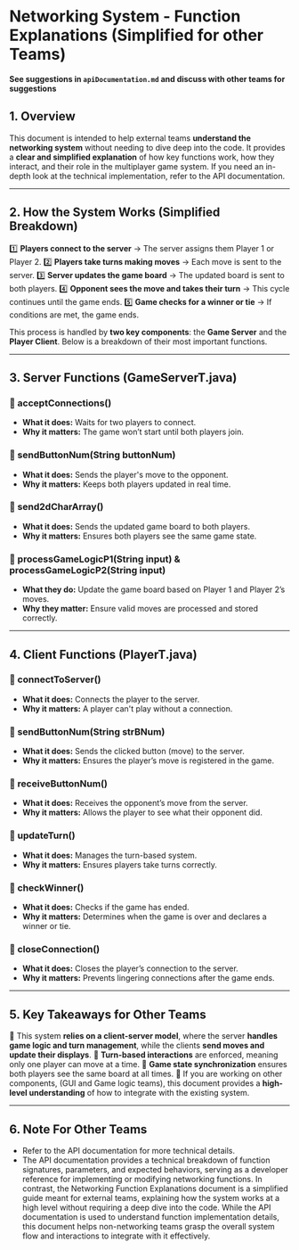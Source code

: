 # Networking System - Function Explanations (Simplified for other Teams) #
**See suggestions in `apiDocumentation.md` and discuss with other teams for suggestions**


## **1. Overview**
This document is intended to help external teams **understand the networking system** without needing to dive deep into the code. It provides a **clear and simplified explanation** of how key functions work, how they interact, and their role in the multiplayer game system. If you need an in-depth look at the technical implementation, refer to the API documentation.

---

## **2. How the System Works (Simplified Breakdown)**
1️⃣ **Players connect to the server** → The server assigns them Player 1 or Player 2.
2️⃣ **Players take turns making moves** → Each move is sent to the server.
3️⃣ **Server updates the game board** → The updated board is sent to both players.
4️⃣ **Opponent sees the move and takes their turn** → This cycle continues until the game ends.
5️⃣ **Game checks for a winner or tie** → If conditions are met, the game ends.

This process is handled by **two key components**: the **Game Server** and the **Player Client**. Below is a breakdown of their most important functions.

---

## **3. Server Functions (GameServerT.java)**

### **🔹 acceptConnections()**
- **What it does:** Waits for two players to connect.
- **Why it matters:** The game won’t start until both players join.

### **🔹 sendButtonNum(String buttonNum)**
- **What it does:** Sends the player's move to the opponent.
- **Why it matters:** Keeps both players updated in real time.

### **🔹 send2dCharArray()**
- **What it does:** Sends the updated game board to both players.
- **Why it matters:** Ensures both players see the same game state.

### **🔹 processGameLogicP1(String input) & processGameLogicP2(String input)**
- **What they do:** Update the game board based on Player 1 and Player 2’s moves.
- **Why they matter:** Ensure valid moves are processed and stored correctly.

---

## **4. Client Functions (PlayerT.java)**

### **🔹 connectToServer()**
- **What it does:** Connects the player to the server.
- **Why it matters:** A player can't play without a connection.

### **🔹 sendButtonNum(String strBNum)**
- **What it does:** Sends the clicked button (move) to the server.
- **Why it matters:** Ensures the player’s move is registered in the game.

### **🔹 receiveButtonNum()**
- **What it does:** Receives the opponent’s move from the server.
- **Why it matters:** Allows the player to see what their opponent did.

### **🔹 updateTurn()**
- **What it does:** Manages the turn-based system.
- **Why it matters:** Ensures players take turns correctly.

### **🔹 checkWinner()**
- **What it does:** Checks if the game has ended.
- **Why it matters:** Determines when the game is over and declares a winner or tie.

### **🔹 closeConnection()**
- **What it does:** Closes the player’s connection to the server.
- **Why it matters:** Prevents lingering connections after the game ends.

---

## **5. Key Takeaways for Other Teams**
🔹 This system **relies on a client-server model**, where the server **handles game logic and turn management**, while the clients **send moves and update their displays**.
🔹 **Turn-based interactions** are enforced, meaning only one player can move at a time.
🔹 **Game state synchronization** ensures both players see the same board at all times.
🔹 If you are working on other components, (GUI and Game logic teams), this document provides a **high-level understanding** of how to integrate with the existing system.

---

## **6. Note For Other Teams**
- Refer to the API documentation for more technical details.
- The API documentation provides a technical breakdown of function signatures, parameters, and expected behaviors, serving as a developer reference for implementing or modifying networking functions. In contrast, the Networking Function Explanations document is a simplified guide meant for external teams, explaining how the system works at a high level without requiring a deep dive into the code. While the API documentation is used to understand function implementation details, this document helps non-networking teams grasp the overall system flow and interactions to integrate with it effectively.
